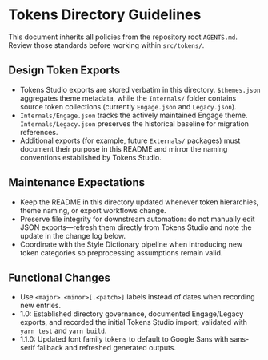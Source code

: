 # Tokens Directory Guidelines

This document inherits all policies from the repository root `AGENTS.md`. Review those standards before working within `src/tokens/`.

## Design Token Exports
- Tokens Studio exports are stored verbatim in this directory. `$themes.json` aggregates theme metadata, while the `Internals/` folder contains source token collections (currently `Engage.json` and `Legacy.json`).
- `Internals/Engage.json` tracks the actively maintained Engage theme. `Internals/Legacy.json` preserves the historical baseline for migration references.
- Additional exports (for example, future `Externals/` packages) must document their purpose in this README and mirror the naming conventions established by Tokens Studio.

## Maintenance Expectations
- Keep the README in this directory updated whenever token hierarchies, theme naming, or export workflows change.
- Preserve file integrity for downstream automation: do not manually edit JSON exports—refresh them directly from Tokens Studio and note the update in the change log below.
- Coordinate with the Style Dictionary pipeline when introducing new token categories so preprocessing assumptions remain valid.

## Functional Changes
- Use `<major>.<minor>[.<patch>]` labels instead of dates when recording new entries.
- 1.0: Established directory governance, documented Engage/Legacy exports, and recorded the initial Tokens Studio import; validated with `yarn test` and `yarn build`.
- 1.1.0: Updated font family tokens to default to Google Sans with sans-serif fallback and refreshed generated outputs.

